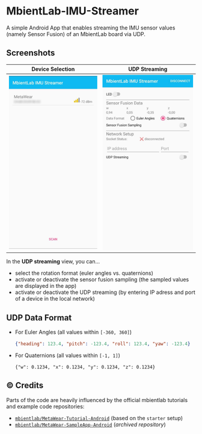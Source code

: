 # MbientLab-IMU-Streamer
A simple Android App that enables streaming the IMU sensor values (namely Sensor Fusion) of an MbientLab board via UDP.

## Screenshots

| Device Selection             | UDP Streaming                 |
| ---------------------------- | ----------------------------- |
| ![Screenshot1](res/app1.jpg) | ![Screenshot 2](res/app2.jpg) |

In the **UDP streaming** view, you can...

* select the rotation format (euler angles vs. quaternions)
* activate or deactivate the sensor fusion sampling (the sampled values are displayed in the app)
* activate or deactivate the UDP streaming (by entering IP adress and port of a device in the local network)

## UDP Data Format

* For Euler Angles (all values within `[-360, 360]`)

  ```json
  {"heading": 123.4, "pitch": -123.4, "roll": 123.4, "yaw": -123.4}
  ```

* For Quaternions (all values within `[-1, 1]`)

  ```
  {"w": 0.1234, "x": 0.1234, "y": 0.1234, "z": 0.1234}

## :copyright: Credits

Parts of the code are heavily influenced by the official mbientlab tutorials and example code repositories:

- [`mbientlab/MetaWear-Tutorial-Android`](https://github.com/mbientlab/MetaWear-Tutorial-Android) (based on the `starter` setup)
- [`mbientlab/MetaWear-SampleApp-Android`](https://github.com/mbientlab/MetaWear-SampleApp-Android) (*archived repository*)
